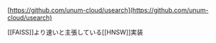 
[https://github.com/unum-cloud/usearch](https://github.com/unum-cloud/usearch)

[[FAISS]]より速いと主張している[[HNSW]]実装
